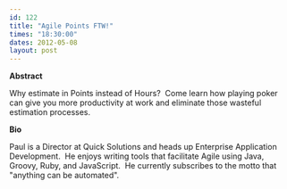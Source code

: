 ```yaml
---
id: 122
title: "Agile Points FTW!"
times: "18:30:00"
dates: 2012-05-08
layout: post
---
```

 **Abstract**

Why estimate in Points instead of Hours?&nbsp; Come learn how playing poker can give you more productivity at work and eliminate those wasteful estimation processes.  

**Bio**

Paul is a Director at Quick Solutions and heads up Enterprise Application Development.&nbsp; He enjoys writing tools that facilitate Agile using Java, Groovy, Ruby, and JavaScript.&nbsp; He currently subscribes to the motto that "anything can be automated".

